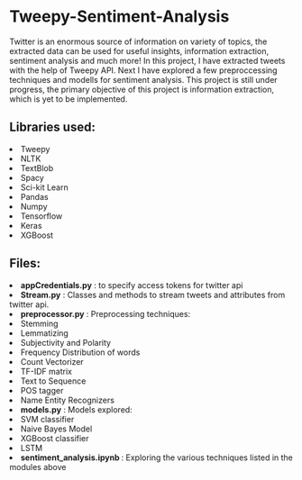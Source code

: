 # Tweepy-Sentiment-Analysis
Twitter is an enormous source of information on variety of topics, the extracted data can be used for useful insights, information extraction, sentiment analysis and much more!
In this project, I have extracted tweets with the help of Tweepy API. Next I have explored a few preproccessing techniques and modells for sentiment analysis. This project is still under progress, the primary objective of this project is information extraction, which is yet to be implemented.

## Libraries used:
<li> Tweepy </li>
<li> NLTK </li>
<li> TextBlob </li>
<li> Spacy </li>
<li> Sci-kit Learn </li>
<li> Pandas </li>
<li> Numpy </li>
<li> Tensorflow </li>
<li> Keras </li>
<li> XGBoost </li>

## Files:
<li><B>appCredentials.py</B> : to specify access tokens for twitter api</li>
<li><B>Stream.py</B> : Classes and methods to stream tweets and attributes from twitter api.</li>
<li><B>preprocessor.py</B> : Preprocessing techniques:
  <li> Stemming </li>
  <li> Lemmatizing </li>
  <li> Subjectivity and Polarity </li>
  <li> Frequency Distribution of words </li>
  <li> Count Vectorizer </li>
  <li> TF-IDF matrix </li>
  <li> Text to Sequence </li>
  <li> POS tagger </li>
  <li> Name Entity Recognizers </li>
</li>
<li> <B>models.py</B> : Models explored:
  <li> SVM classifier </li>
  <li> Naive Bayes Model </li>
  <li> XGBoost classifier</li>
  <li> LSTM </li>
  </li>
  <li><B>sentiment_analysis.ipynb </B>: Exploring the various techniques listed in the modules above </li>
  
  
